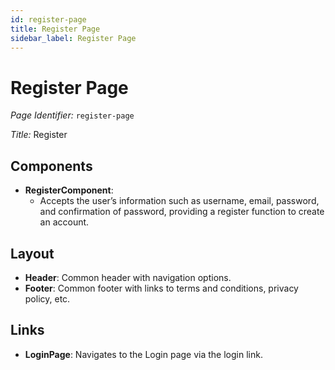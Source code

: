 ```yaml
---
id: register-page
title: Register Page
sidebar_label: Register Page
---
```


# Register Page

*Page Identifier:* `register-page`

*Title:* Register

## Components
- **RegisterComponent**: 
  - Accepts the user’s information such as username, email, password, and confirmation of password, providing a register function to create an account.

## Layout
- **Header**: Common header with navigation options.
- **Footer**: Common footer with links to terms and conditions, privacy policy, etc.

## Links
- **LoginPage**: Navigates to the Login page via the login link.
